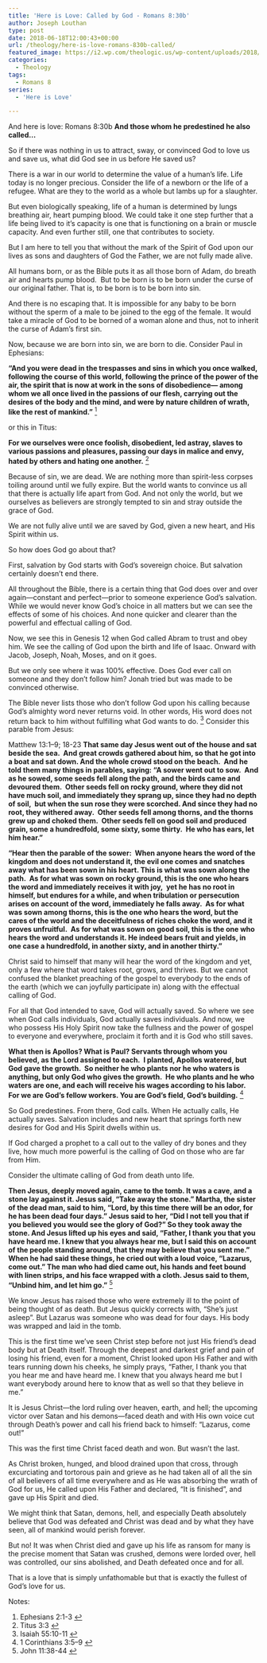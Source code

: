 ```yaml
---
title: 'Here is Love: Called by God - Romans 8:30b'
author: Joseph Louthan
type: post
date: 2018-06-18T12:00:43+00:00
url: /theology/here-is-love-romans-830b-called/
featured_image: https://i2.wp.com/theologic.us/wp-content/uploads/2018/06/tenor-1.gif?resize=498%2C348
categories:
  - Theology
tags:
  - Romans 8
series:
  - 'Here is Love'

---
```

<p class="p1">
  And here is love: Romans 8:30b <strong>And those whom he predestined he also called…</strong>
</p>

<p class="p1">
  So if there was nothing in us to attract, sway, or convinced God to love us and save us, what did God see in us before He saved us?
</p>

<p class="p1">
  There is a war in our world to determine the value of a human’s life. Life today is no longer precious. Consider the life of a newborn or the life of a refugee. What are they to the world as a whole but lambs up for a slaughter.
</p>

<p class="p1">
  But even biologically speaking, life of a human is determined by lungs breathing air, heart pumping blood. We could take it one step further that a life being lived to it’s capacity is one that is functioning on a brain or muscle capacity. And even further still, one that contributes to society.
</p>

<p class="p1">
  But I am here to tell you that without the mark of the Spirit of God upon our lives as sons and daughters of God the Father, we are not fully made alive.
</p>

<p class="p1">
  All humans born, or as the Bible puts it as all those born of Adam, do breath air and hearts pump blood.<span class="Apple-converted-space">  </span>But to be born is to be born under the curse of our original father. That is, to be born is to be born into sin.
</p>

<p class="p1">
  And there is no escaping that. It is impossible for any baby to be born without the sperm of a male to be joined to the egg of the female. It would take a miracle of God to be borned of a woman alone and thus, not to inherit the curse of Adam’s first sin.
</p>

<p class="p1">
  Now, because we are born into sin, we are born to die. Consider Paul in Ephesians:
</p>

<p class="p1">
  <b>“And you were dead in the trespasses and sins in which you once walked, following the course of this world, following the prince of the power of the air, the spirit that is now at work in the sons of disobedience— among whom we all once lived in the passions of our flesh, carrying out the desires of the body and the mind, and were by nature children of wrath, like the rest of mankind.”</b> <a class="simple-footnote" title="Ephesians 2:1-3" id="return-note-3581-1" href="#note-3581-1"><sup>1</sup></a>
</p>

<p class="p1">
  or this in Titus:
</p>

<p class="p1">
  <b>For we ourselves were once foolish, disobedient, led astray, slaves to various passions and pleasures, passing our days in malice and envy, hated by others and hating one another.</b> <a class="simple-footnote" title="Titus 3:3" id="return-note-3581-2" href="#note-3581-2"><sup>2</sup></a>
</p>

<p class="p1">
  Because of sin, we are dead. We are nothing more than spirit-less corpses toiling around until we fully expire. But the world wants to convince us all that there is actually life apart from God. And not only the world, but we ourselves as believers are strongly tempted to sin and stray outside the grace of God.
</p>

<p class="p1">
  We are not fully alive until we are saved by God, given a new heart, and His Spirit within us.
</p>

<p class="p1">
  So how does God go about that?
</p>

<p class="p1">
  First, salvation by God starts with God’s sovereign choice. But salvation certainly doesn’t end there.
</p>

<p class="p1">
  All throughout the Bible, there is a certain thing that God does over and over again—constant and perfect—prior to someone experience God’s salvation. While we would never know God’s choice in all matters but we can see the effects of some of his choices. And none quicker and clearer than the powerful and effectual calling of God.
</p>

<p class="p1">
  Now, we see this in Genesis 12 when God called Abram to trust and obey him. We see the calling of God upon the birth and life of Isaac. Onward with Jacob, Joseph, Noah, Moses, and on it goes.
</p>

<p class="p1">
  But we only see where it was 100% effective. Does God ever call on someone and they don’t follow him? Jonah tried but was made to be convinced otherwise.
</p>

<p class="p1">
  The Bible never lists those who don’t follow God upon his calling because God’s almighty word never returns void. In other words, His word does not return back to him without fulfilling what God wants to do. <a class="simple-footnote" title="Isaiah 55:10-11" id="return-note-3581-3" href="#note-3581-3"><sup>3</sup></a> Consider this parable from Jesus:
</p>

<p class="p1">
  Matthew 13:1–9; 18-23 <b>That same day Jesus went out of the house and sat beside the sea.<span class="Apple-converted-space">  </span>And great crowds gathered about him, so that he got into a boat and sat down. And the whole crowd stood on the beach.<span class="Apple-converted-space">  </span>And he told them many things in parables, saying: “A sower went out to sow.<span class="Apple-converted-space">  </span>And as he sowed, some seeds fell along the path, and the birds came and devoured them.<span class="Apple-converted-space">  </span>Other seeds fell on rocky ground, where they did not have much soil, and immediately they sprang up, since they had no depth of soil,<span class="Apple-converted-space">  </span>but when the sun rose they were scorched. And since they had no root, they withered away.<span class="Apple-converted-space">  </span>Other seeds fell among thorns, and the thorns grew up and choked them.<span class="Apple-converted-space">  </span>Other seeds fell on good soil and produced grain, some a hundredfold, some sixty, some thirty.<span class="Apple-converted-space">  </span>He who has ears, let him hear.”</b>
</p>

<p class="p1">
  <b>“Hear then the parable of the sower:<span class="Apple-converted-space">  </span>When anyone hears the word of the kingdom and does not understand it, the evil one comes and snatches away what has been sown in his heart. This is what was sown along the path.<span class="Apple-converted-space">  </span>As for what was sown on rocky ground, this is the one who hears the word and immediately receives it with joy,<span class="Apple-converted-space">  </span>yet he has no root in himself, but endures for a while, and when tribulation or persecution arises on account of the word, immediately he falls away.<span class="Apple-converted-space">  </span>As for what was sown among thorns, this is the one who hears the word, but the cares of the world and the deceitfulness of riches choke the word, and it proves unfruitful.<span class="Apple-converted-space">  </span>As for what was sown on good soil, this is the one who hears the word and understands it. He indeed bears fruit and yields, in one case a hundredfold, in another sixty, and in another thirty.”</b>
</p>

<p class="p1">
  Christ said to himself that many will hear the word of the kingdom and yet, only a few where that word takes root, grows, and thrives. But we cannot confused the blanket preaching of the gospel to everybody to the ends of the earth (which we can joyfully participate in) along with the effectual calling of God.
</p>

<p class="p1">
  For all that God intended to save, God will actually saved. So where we see when God calls individuals, God actually saves individuals. And now, we who possess His Holy Spirit now take the fullness and the power of gospel to everyone and everywhere, proclaim it forth and it is God who still saves.
</p>

<p class="p2">
  <b>What then is Apollos? What is Paul? Servants through whom you believed, as the Lord assigned to each.<span class="Apple-converted-space">  </span>I planted, Apollos watered, but God gave the growth.<span class="Apple-converted-space">  </span>So neither he who plants nor he who waters is anything, but only God who gives the growth.<span class="Apple-converted-space">  </span>He who plants and he who waters are one, and each will receive his wages according to his labor.<span class="Apple-converted-space">  </span>For we are God’s fellow workers. You are God’s field, God’s building.</b> <a class="simple-footnote" title="1 Corinthians 3:5–9" id="return-note-3581-4" href="#note-3581-4"><sup>4</sup></a>
</p>

<p class="p2">
  So God predestines. From there, God calls. When He actually calls, He actually saves. Salvation includes and new heart that springs forth new desires for God and His Spirit dwells within us.
</p>

<p class="p2">
  If God charged a prophet to a call out to the valley of dry bones and they live, how much more powerful is the calling of God on those who are far from Him.
</p>

<p class="p2">
  Consider the ultimate calling of God from death unto life.
</p>

<p class="p2">
  <b>Then Jesus, deeply moved again, came to the tomb. It was a cave, and a stone lay against it. Jesus said, “Take away the stone.” Martha, the sister of the dead man, said to him, “Lord, by this time there will be an odor, for he has been dead four days.” Jesus said to her, “Did I not tell you that if you believed you would see the glory of God?” So they took away the stone. And Jesus lifted up his eyes and said, “Father, I thank you that you have heard me. I knew that you always hear me, but I said this on account of the people standing around, that they may believe that you sent me.” When he had said these things, he cried out with a loud voice, “Lazarus, come out.” The man who had died came out, his hands and feet bound with linen strips, and his face wrapped with a cloth. Jesus said to them, “Unbind him, and let him go.”</b> <a class="simple-footnote" title="John 11:38-44" id="return-note-3581-5" href="#note-3581-5"><sup>5</sup></a>
</p>

<p class="p2">
  We know Jesus has raised those who were extremely ill to the point of being thought of as death. But Jesus quickly corrects with, “She’s just asleep”. But Lazarus was someone who was dead for four days. His body was wrapped and laid in the tomb.
</p>

<p class="p2">
  This is the first time we’ve seen Christ step before not just His friend’s dead body but at Death itself. Through the deepest and darkest grief and pain of losing his friend, even for a moment, Christ looked upon His Father and with tears running down his cheeks, he simply prays, “Father, I thank you that you hear me and have heard me. I knew that you always heard me but I want everybody around here to know that as well so that they believe in me.”
</p>

<p class="p2">
  It is Jesus Christ—the lord ruling over heaven, earth, and hell; the upcoming victor over Satan and his demons—faced death and with His own voice cut through Death’s power and call his friend back to himself: “Lazarus, come out!”
</p>

<p class="p2">
  This was the first time Christ faced death and won. But wasn’t the last.
</p>

<p class="p2">
  As Christ broken, hunged, and blood drained upon that cross, through excurciating and tortorous pain and grieve as he had taken all of all the sin of all believers of all time everywhere and as He was absorbing the wrath of God for us, He called upon His Father and declared, “It is finished”, and gave up His Spirit and died.
</p>

<p class="p2">
  We might think that Satan, demons, hell, and especially Death absolutely believe that God was defeated and Christ was dead and by what they have seen, all of mankind would perish forever.
</p>

<p class="p2">
  But no! It was when Christ died and gave up his life as ransom for many is the precise moment that Satan was crushed, demons were lorded over, hell was controlled, our sins abolished, and Death defeated once and for all.
</p>

<p class="p2">
  That is a love that is simply unfathomable but that is exactly the fullest of God’s love for us.
</p>

<div class="simple-footnotes">
  <p class="notes">
    Notes:
  </p>
  
  <ol>
    <li id="note-3581-1">
      Ephesians 2:1-3 <a href="#return-note-3581-1">&#8617;</a>
    </li>
    <li id="note-3581-2">
      Titus 3:3 <a href="#return-note-3581-2">&#8617;</a>
    </li>
    <li id="note-3581-3">
      Isaiah 55:10-11 <a href="#return-note-3581-3">&#8617;</a>
    </li>
    <li id="note-3581-4">
      1 Corinthians 3:5–9 <a href="#return-note-3581-4">&#8617;</a>
    </li>
    <li id="note-3581-5">
      <span class="s1">John 11:38-44</span> <a href="#return-note-3581-5">&#8617;</a>
    </li>
  </ol>
</div>
